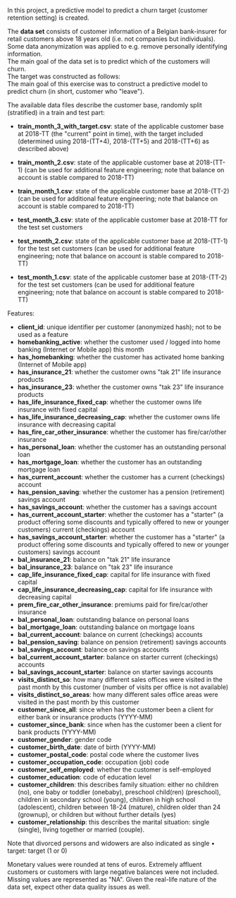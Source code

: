 In this project, a predictive model to predict a churn target (customer retention setting) is created.

The **data set** consists of customer information of a Belgian bank-insurer for retail customers above 18 years old (i.e. not companies but individuals).   
Some data anonymization was applied to e.g. remove personally identifying information.   
The main goal of the data set is to predict which of the customers will churn.  
The target was constructed as follows:  
The main goal of this exercise was to construct a predictive model to predict churn (in short, customer who "leave").   

The available data files describe the customer base, randomly split (stratified) in a train and test part:
* **train_month_3_with_target.csv**: state of the applicable customer base at 2018-TT (the "current" point in time), with the target included (determined using 2018-(TT+4), 2018-(TT+5) and 2018-(TT+6) as described above)
* **train_month_2.csv**: state of the applicable customer base at 2018-(TT-1) (can be used for additional feature engineering; note that balance on account is stable compared to 2018-TT)
* **train_month_1.csv**: state of the applicable customer base at 2018-(TT-2) (can be used for additional feature engineering; note that balance on account is stable compared to 2018-TT)
	
* **test_month_3.csv**: state of the applicable customer base at 2018-TT for the test set customers
* **test_month_2.csv**: state of the applicable customer base at 2018-(TT-1) for the test set customers (can be used for additional feature engineering; note that balance on account is stable compared to 2018-TT)
* **test_month_1.csv**: state of the applicable customer base at 2018-(TT-2) for the test set customers (can be used for additional feature engineering; note that balance on account is stable compared to 2018-TT)

Features:
*  **client_id**: unique identifier per customer (anonymized hash); not to be used as a feature
*  **homebanking_active**: whether the customer used / logged into home banking (Internet or Mobile app) this month
*  **has_homebanking**: whether the customer has activated home banking (Internet of Mobile app)
*  **has_insurance_21**: whether the customer owns "tak 21" life insurance products
*  **has_insurance_23**: whether the customer owns "tak 23" life insurance products
*  **has_life_insurance_fixed_cap**: whether the customer owns life insurance with fixed capital
*  **has_life_insurance_decreasing_cap**: whether the customer owns life insurance with decreasing capital
*  **has_fire_car_other_insurance**: whether the customer has fire/car/other insurance
*  **has_personal_loan**: whether the customer has an outstanding personal loan
*  **has_mortgage_loan**: whether the customer has an outstanding mortgage loan
*  **has_current_account**: whether the customer has a current (checkings) account
*  **has_pension_saving**: whether the customer has a pension (retirement) savings account
*  **has_savings_account**: whether the customer has a savings account
*  **has_current_account_starter**: whether the customer has a "starter" (a product offering some discounts and typically offered to new or younger customers) current (checkings) account
*  **has_savings_account_starter**: whether the customer has a "starter" (a product offering some discounts and typically offered to new or younger customers) savings account
*  **bal_insurance_21**: balance on "tak 21" life insurance
*  **bal_insurance_23**: balance on "tak 23" life insurance
*  **cap_life_insurance_fixed_cap**: capital for life insurance with fixed capital
*  **cap_life_insurance_decreasing_cap**: capital for life insurance with decreasing capital
*  **prem_fire_car_other_insurance**: premiums paid for fire/car/other insurance
*  **bal_personal_loan**: outstanding balance on personal loans
*  **bal_mortgage_loan**: outstanding balance on mortgage loans
*  **bal_current_account**: balance on current (checkings) accounts
*  **bal_pension_saving**: balance on pension (retirement) savings accounts
*  **bal_savings_account**: balance on savings accounts
*  **bal_current_account_starter**: balance on starter current (checkings) accounts
*  **bal_savings_account_starter**: balance on starter savings accounts
*  **visits_distinct_so**: how many different sales offices were visited in the past month by this customer (number of visits per office is not available)
*  **visits_distinct_so_areas**: how many different sales office areas were visited in the past month by this customer
*  **customer_since_all**: since when has the customer been a client for either bank or insurance products (YYYY-MM)
*  **customer_since_bank**: since when has the customer been a client for bank products (YYYY-MM)
*  **customer_gender**: gender code
*  **customer_birth_date**: date of birth (YYYY-MM)
*  **customer_postal_code**: postal code where the customer lives
*  **customer_occupation_code**: occupation (job) code
*  **customer_self_employed**: whether the customer is self-employed
*  **customer_education**: code of education level
*  **customer_children**: this describes family situation: either no children (no), one baby or toddler (onebaby), preschool child(ren) (preschool), children in secondary school (young), children in high school (adolescent), children between 18-24 (mature), children older than 24 (grownup), or children but without further details (yes)
*  **customer_relationship**: this describes the marital situation: single (single), living together or married (couple). 

Note that divorced persons and widowers are also indicated as single
	• target: target (1 or 0)

Monetary values were rounded at tens of euros. Extremely affluent customers or customers with large negative balances were not included. Missing values are represented as "NA". Given the real-life nature of the data set, expect other data quality issues as well.
